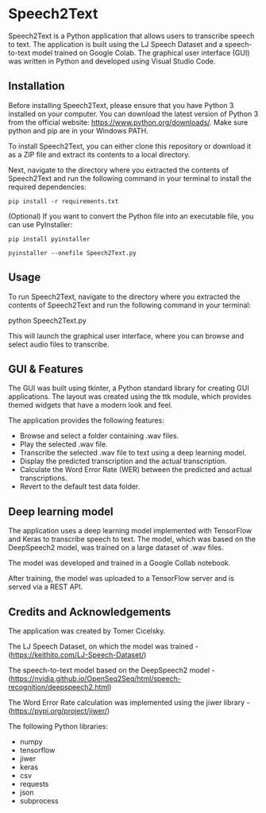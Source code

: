 # Speech2Text
Speech2Text is a Python application that allows users to transcribe speech to text. The application is built using the LJ Speech Dataset and a speech-to-text model trained on Google Colab. The graphical user interface (GUI) was written in Python and developed using Visual Studio Code.

## Installation
Before installing Speech2Text, please ensure that you have Python 3 installed on your computer. You can download the latest version of Python 3 from the official website: https://www.python.org/downloads/. Make sure python and pip are in your Windows PATH.

To install Speech2Text, you can either clone this repository or download it as a ZIP file and extract its contents to a local directory.

Next, navigate to the directory where you extracted the contents of Speech2Text and run the following command in your terminal to install the required dependencies:

    pip install -r requirements.txt

(Optional) If you want to convert the Python file into an executable file, you can use PyInstaller:

    pip install pyinstaller

    pyinstaller --onefile Speech2Text.py

## Usage
To run Speech2Text, navigate to the directory where you extracted the contents of Speech2Text and run the following command in your terminal:

python Speech2Text.py

This will launch the graphical user interface, where you can browse and select audio files to transcribe.

## GUI & Features
The GUI was built using tkinter, a Python standard library for creating GUI applications. The layout was created using the ttk module, which provides themed widgets that have a modern look and feel.

The application provides the following features:

- Browse and select a folder containing .wav files.
- Play the selected .wav file.
- Transcribe the selected .wav file to text using a deep learning model.
- Display the predicted transcription and the actual transcription.
- Calculate the Word Error Rate (WER) between the predicted and actual transcriptions.
- Revert to the default test data folder.

## Deep learning model
The application uses a deep learning model implemented with TensorFlow and Keras to transcribe speech to text. The model, which was based on the DeepSpeech2 model, was trained on a large dataset of .wav files.

The model was developed and trained in a Google Collab notebook.

After training, the model was uploaded to a TensorFlow server and is served via a REST API.

## Credits and Acknowledgements
The application was created by Tomer Cicelsky.

The LJ Speech Dataset, on which the model was trained - (https://keithito.com/LJ-Speech-Dataset/)

The speech-to-text model based on the DeepSpeech2 model - (https://nvidia.github.io/OpenSeq2Seq/html/speech-recognition/deepspeech2.html)

The Word Error Rate calculation was implemented using the jiwer library - (https://pypi.org/project/jiwer/)

The following Python libraries:
- numpy
- tensorflow
- jiwer
- keras
- csv
- requests
- json
- subprocess
